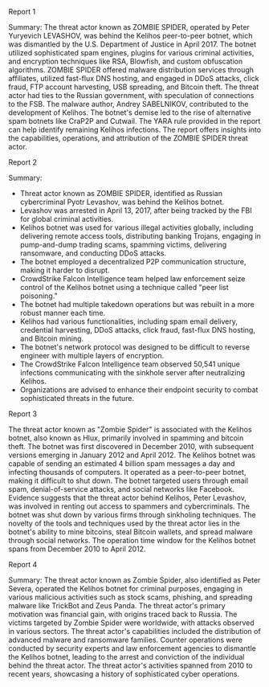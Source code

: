 
Report 1

Summary:
The threat actor known as ZOMBIE SPIDER, operated by Peter Yuryevich LEVASHOV, was behind the Kelihos peer-to-peer botnet, which was dismantled by the U.S. Department of Justice in April 2017. The botnet utilized sophisticated spam engines, plugins for various criminal activities, and encryption techniques like RSA, Blowfish, and custom obfuscation algorithms. ZOMBIE SPIDER offered malware distribution services through affiliates, utilized fast-flux DNS hosting, and engaged in DDoS attacks, click fraud, FTP account harvesting, USB spreading, and Bitcoin theft. The threat actor had ties to the Russian government, with speculation of connections to the FSB. The malware author, Andrey SABELNIKOV, contributed to the development of Kelihos. The botnet's demise led to the rise of alternative spam botnets like CraP2P and Cutwail. The YARA rule provided in the report can help identify remaining Kelihos infections. The report offers insights into the capabilities, operations, and attribution of the ZOMBIE SPIDER threat actor.





Report 2

Summary:
- Threat actor known as ZOMBIE SPIDER, identified as Russian cybercriminal Pyotr Levashov, was behind the Kelihos botnet.
- Levashov was arrested in April 13, 2017, after being tracked by the FBI for global criminal activities.
- Kelihos botnet was used for various illegal activities globally, including delivering remote access tools, distributing banking Trojans, engaging in pump-and-dump trading scams, spamming victims, delivering ransomware, and conducting DDoS attacks.
- The botnet employed a decentralized P2P communication structure, making it harder to disrupt.
- CrowdStrike Falcon Intelligence team helped law enforcement seize control of the Kelihos botnet using a technique called "peer list poisoning."
- The botnet had multiple takedown operations but was rebuilt in a more robust manner each time.
- Kelihos had various functionalities, including spam email delivery, credential harvesting, DDoS attacks, click fraud, fast-flux DNS hosting, and Bitcoin mining.
- The botnet's network protocol was designed to be difficult to reverse engineer with multiple layers of encryption.
- The CrowdStrike Falcon Intelligence team observed 50,541 unique infections communicating with the sinkhole server after neutralizing Kelihos.
- Organizations are advised to enhance their endpoint security to combat sophisticated threats in the future.





Report 3

The threat actor known as "Zombie Spider" is associated with the Kelihos botnet, also known as Hlux, primarily involved in spamming and bitcoin theft. The botnet was first discovered in December 2010, with subsequent versions emerging in January 2012 and April 2012. The Kelihos botnet was capable of sending an estimated 4 billion spam messages a day and infecting thousands of computers. It operated as a peer-to-peer botnet, making it difficult to shut down. The botnet targeted users through email spam, denial-of-service attacks, and social networks like Facebook. Evidence suggests that the threat actor behind Kelihos, Peter Levashov, was involved in renting out access to spammers and cybercriminals. The botnet was shut down by various firms through sinkholing techniques. The novelty of the tools and techniques used by the threat actor lies in the botnet's ability to mine bitcoins, steal Bitcoin wallets, and spread malware through social networks. The operation time window for the Kelihos botnet spans from December 2010 to April 2012.





Report 4

Summary:
The threat actor known as Zombie Spider, also identified as Peter Severa, operated the Kelihos botnet for criminal purposes, engaging in various malicious activities such as stock scams, phishing, and spreading malware like TrickBot and Zeus Panda. The threat actor's primary motivation was financial gain, with origins traced back to Russia. The victims targeted by Zombie Spider were worldwide, with attacks observed in various sectors. The threat actor's capabilities included the distribution of advanced malware and ransomware families. Counter operations were conducted by security experts and law enforcement agencies to dismantle the Kelihos botnet, leading to the arrest and conviction of the individual behind the threat actor. The threat actor's activities spanned from 2010 to recent years, showcasing a history of sophisticated cyber operations.


